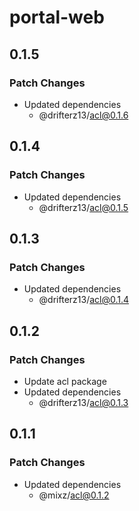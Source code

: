 # portal-web

## 0.1.5

### Patch Changes

- Updated dependencies
  - @drifterz13/acl@0.1.6

## 0.1.4

### Patch Changes

- Updated dependencies
  - @drifterz13/acl@0.1.5

## 0.1.3

### Patch Changes

- Updated dependencies
  - @drifterz13/acl@0.1.4

## 0.1.2

### Patch Changes

- Update acl package
- Updated dependencies
  - @drifterz13/acl@0.1.3

## 0.1.1

### Patch Changes

- Updated dependencies
  - @mixz/acl@0.1.2
